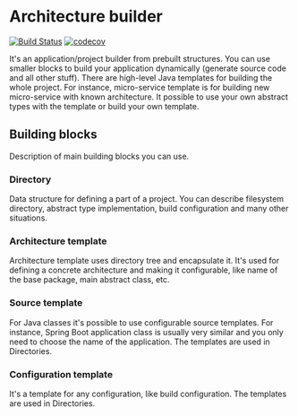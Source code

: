 # Architecture builder

[![Build Status](https://travis-ci.org/dvoraka/architecture-builder.svg?branch=master)](https://travis-ci.org/dvoraka/architecture-builder)
[![codecov](https://codecov.io/gh/dvoraka/architecture-builder/branch/master/graph/badge.svg)](https://codecov.io/gh/dvoraka/architecture-builder)

It's an application/project builder from prebuilt structures. You can use smaller blocks to build your application
dynamically (generate source code and all other stuff). There are high-level Java templates for building the whole
project. For instance, micro-service template is for building new micro-service with known architecture. It possible
to use your own abstract types with the template or build your own template.

## Building blocks

Description of main building blocks you can use.

### Directory

Data structure for defining a part of a project. You can describe filesystem directory, abstract type implementation,
build configuration and many other situations.

### Architecture template

Architecture template uses directory tree and encapsulate it. It's used for defining a concrete architecture and
making it configurable, like name of the base package, main abstract class, etc.

### Source template

For Java classes it's possible to use configurable source templates. For instance, Spring Boot application class
is usually very similar and you only need to choose the name of the application. The templates are used in Directories.

### Configuration template

It's a template for any configuration, like build configuration. The templates are used in Directories.
